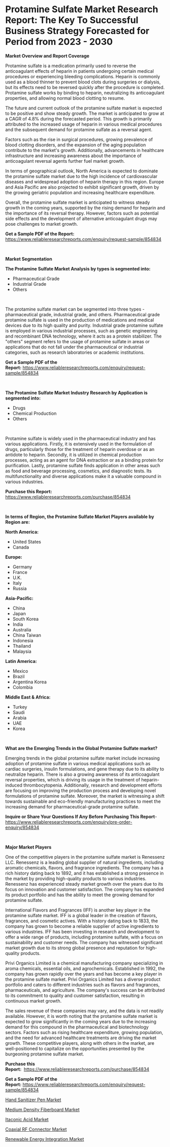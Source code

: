 <p><h1>Protamine Sulfate Market Research Report: The Key To Successful Business Strategy Forecasted for Period from 2023 - 2030</h1></p><p><strong>Market Overview and Report Coverage</strong></p>
<p><p>Protamine sulfate is a medication primarily used to reverse the anticoagulant effects of heparin in patients undergoing certain medical procedures or experiencing bleeding complications. Heparin is commonly used as a blood thinner to prevent blood clots during surgeries or dialysis, but its effects need to be reversed quickly after the procedure is completed. Protamine sulfate works by binding to heparin, neutralizing its anticoagulant properties, and allowing normal blood clotting to resume.</p><p>The future and current outlook of the protamine sulfate market is expected to be positive and show steady growth. The market is anticipated to grow at a CAGR of 4.8% during the forecasted period. This growth is primarily attributed to the increased usage of heparin in various medical procedures and the subsequent demand for protamine sulfate as a reversal agent.</p><p>Factors such as the rise in surgical procedures, growing prevalence of blood clotting disorders, and the expansion of the aging population contribute to the market's growth. Additionally, advancements in healthcare infrastructure and increasing awareness about the importance of anticoagulant reversal agents further fuel market growth.</p><p>In terms of geographical outlook, North America is expected to dominate the protamine sulfate market due to the high incidence of cardiovascular diseases and widespread adoption of heparin therapy in this region. Europe and Asia Pacific are also projected to exhibit significant growth, driven by the growing geriatric population and increasing healthcare expenditure.</p><p>Overall, the protamine sulfate market is anticipated to witness steady growth in the coming years, supported by the rising demand for heparin and the importance of its reversal therapy. However, factors such as potential side effects and the development of alternative anticoagulant drugs may pose challenges to market growth.</p></p>
<p><strong>Get a Sample PDF of the Report:</strong> <a href="https://www.reliableresearchreports.com/enquiry/request-sample/854834">https://www.reliableresearchreports.com/enquiry/request-sample/854834</a></p>
<p>&nbsp;</p>
<p><strong>Market Segmentation</strong></p>
<p><strong>The Protamine Sulfate Market Analysis by types is segmented into:</strong></p>
<p><ul><li>Pharmaceutical Grade</li><li>Industrial Grade</li><li>Others</li></ul></p>
<p>&nbsp;</p>
<p><p>The protamine sulfate market can be segmented into three types - pharmaceutical grade, industrial grade, and others. Pharmaceutical grade protamine sulfate is used in the production of medications and medical devices due to its high quality and purity. Industrial grade protamine sulfate is employed in various industrial processes, such as genetic engineering and recombinant DNA technology, where it acts as a protein stabilizer. The "others" segment refers to the usage of protamine sulfate in areas or applications that do not fall under the pharmaceutical or industrial categories, such as research laboratories or academic institutions.</p></p>
<p><strong>Get a Sample PDF of the Report:</strong>&nbsp;<a href="https://www.reliableresearchreports.com/enquiry/request-sample/854834">https://www.reliableresearchreports.com/enquiry/request-sample/854834</a></p>
<p>&nbsp;</p>
<p><strong>The Protamine Sulfate Market Industry Research by Application is segmented into:</strong></p>
<p><ul><li>Drugs</li><li>Chemical Production</li><li>Others</li></ul></p>
<p>&nbsp;</p>
<p><p>Protamine sulfate is widely used in the pharmaceutical industry and has various applications. Firstly, it is extensively used in the formulation of drugs, particularly those for the treatment of heparin overdose or as an antidote to heparin. Secondly, it is utilized in chemical production processes, acting as an agent for DNA extraction or as a binding protein for purification. Lastly, protamine sulfate finds application in other areas such as food and beverage processing, cosmetics, and diagnostic tests. Its multifunctionality and diverse applications make it a valuable compound in various industries.</p></p>
<p><strong>Purchase this Report:</strong>&nbsp; <a href="https://www.reliableresearchreports.com/purchase/854834">https://www.reliableresearchreports.com/purchase/854834</a></p>
<p>&nbsp;</p>
<p><strong>In terms of Region, the Protamine Sulfate Market Players available by Region are:</strong></p>
<p>
    <p> <strong> North America: </strong>
        <ul>
            <li>United States</li>
            <li>Canada</li>
        </ul>
        </p> 
    <p> <strong> Europe: </strong>
        <ul>
            <li>Germany</li>
            <li>France</li>
            <li>U.K.</li>
            <li>Italy</li>
            <li>Russia</li>
        </ul>
        </p> 
    <p> <strong> Asia-Pacific: </strong>
        <ul>
            <li>China</li>
            <li>Japan</li>
            <li>South Korea</li>
            <li>India</li>
            <li>Australia</li>
            <li>China Taiwan</li>
            <li>Indonesia</li>
            <li>Thailand</li>
            <li>Malaysia</li>
        </ul>
        </p> 
    <p> <strong> Latin America: </strong>
        <ul>
            <li>Mexico</li>
            <li>Brazil</li>
            <li>Argentina Korea</li>
            <li>Colombia</li>
        </ul>
        </p> 
    <p> <strong> Middle East & Africa: </strong>
        <ul>
            <li>Turkey</li>
            <li>Saudi</li>
            <li>Arabia</li>
            <li>UAE</li>
            <li>Korea</li>
        </ul>
    </p>
    </p>
<p>&nbsp;</p>
<p><strong>What are the Emerging Trends in the Global Protamine Sulfate market?</strong></p>
<p><p>Emerging trends in the global protamine sulfate market include increasing adoption of protamine sulfate in various medical applications such as cardiac surgeries, insulin formulations, and gene therapy due to its ability to neutralize heparin. There is also a growing awareness of its anticoagulant reversal properties, which is driving its usage in the treatment of heparin-induced thrombocytopenia. Additionally, research and development efforts are focusing on improving the production process and developing novel formulations of protamine sulfate. Moreover, the market is witnessing a shift towards sustainable and eco-friendly manufacturing practices to meet the increasing demand for pharmaceutical-grade protamine sulfate.</p></p>
<p><strong>Inquire or Share Your Questions If Any Before Purchasing This Report</strong>- <a href="https://www.reliableresearchreports.com/enquiry/pre-order-enquiry/854834">https://www.reliableresearchreports.com/enquiry/pre-order-enquiry/854834</a></p>
<p>&nbsp;</p>
<p><strong>Major Market Players</strong></p>
<p><p>One of the competitive players in the protamine sulfate market is Renessenz LLC. Renessenz is a leading global supplier of natural ingredients, including aromatic chemicals, flavors, and fragrance ingredients. The company has a rich history dating back to 1892, and it has established a strong presence in the market by providing high-quality products to various industries. Renessenz has experienced steady market growth over the years due to its focus on innovation and customer satisfaction. The company has expanded its product portfolio and has the ability to meet the growing demand for protamine sulfate.</p><p>International Flavors and Fragrances (IFF) is another key player in the protamine sulfate market. IFF is a global leader in the creation of flavors, fragrances, and cosmetic actives. With a history dating back to 1833, the company has grown to become a reliable supplier of active ingredients to various industries. IFF has been investing in research and development to offer a wide range of products, including protamine sulfate, with a focus on sustainability and customer needs. The company has witnessed significant market growth due to its strong global presence and reputation for high-quality products.</p><p>Privi Organics Limited is a chemical manufacturing company specializing in aroma chemicals, essential oils, and agrochemicals. Established in 1992, the company has grown rapidly over the years and has become a key player in the protamine sulfate market. Privi Organics Limited has a diverse product portfolio and caters to different industries such as flavors and fragrances, pharmaceuticals, and agriculture. The company's success can be attributed to its commitment to quality and customer satisfaction, resulting in continuous market growth.</p><p>The sales revenue of these companies may vary, and the data is not readily available. However, it is worth noting that the protamine sulfate market is expected to grow significantly in the coming years due to the increasing demand for this compound in the pharmaceutical and biotechnology sectors. Factors such as rising healthcare expenditure, growing population, and the need for advanced healthcare treatments are driving the market growth. These competitive players, along with others in the market, are well-positioned to capitalize on the opportunities presented by the burgeoning protamine sulfate market.</p></p>
<p><strong>Purchase this Report:</strong>&nbsp;&nbsp;<a href="https://www.reliableresearchreports.com/purchase/854834">https://www.reliableresearchreports.com/purchase/854834</a></p>
<p></p>
<p><strong>Get a Sample PDF of the Report:</strong>&nbsp;<a href="https://www.reliableresearchreports.com/enquiry/request-sample/854834">https://www.reliableresearchreports.com/enquiry/request-sample/854834</a></p>
<p><p><a href="https://medium.com/@joanacasper19/hand-sanitizer-pen-market-research-report-its-history-and-forecast-2023-to-2030-482c9dfd7ad3">Hand Sanitizer Pen Market</a></p><p><a href="https://github.com/aliciawhite5576/Market-Research-Report-List-1/blob/main/medium-density-fiberboard-market.md">Medium Density Fiberboard Market</a></p><p><a href="https://github.com/marloy8/Market-Research-Report-List-1/blob/main/itaconic-acid-market.md">Itaconic Acid Market</a></p><p><a href="https://medium.com/@daishawolff/coaxial-rf-connector-market-size-cagr-trends-2024-2030-41e1803e763c">Coaxial RF Connector Market</a></p><p><a href="https://medium.com/@flavietowne/renewable-energy-integration-market-size-and-market-trends-complete-industry-overview-2023-to-0d9e387a1a28">Renewable Energy Integration Market</a></p></p>